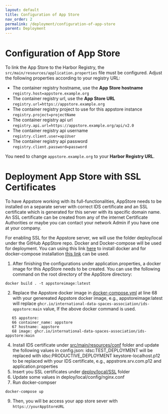 ```yaml
---
layout: default
title: Configuration of App Store
nav_order: 2
permalink: /deployment/configuration-of-app-store
parent: Deployment
---
```


# Configuration of App Store

To link the App Store to the Harbor Registry, the `src/main/resources/application.properties` file must be configured. Adjust the following properties according to your registry URL:

* The container registry hostname, use the **App Store hostname** <br> `registry.host=appstore.example.org`
* The container registry url, use the **App Store URL** <br> `registry.url=https://appstore.example.org`
* The container registry project to use for this appstore instance <br> `registry.project=projectName`
* The container registry api url <br> `registry.api.url=https://appstore.example.org/api/v2.0`
* The container registry api username <br> `registry.client.user=apiUser`
* The container registry api password <br> `registry.client.password=password`

You need to change `appstore.example.org` to your **Harbor Registry URL**.  


# Deployment App Store with SSL Certificates

To have Appstore working with its full-functionalities, AppStore needs to be installed on a separate server with correct IDS certificate and an SSL certificate which is generated for this server with its specific domain name.  An SSL certificate can be created from any of the internet Certificate Authorities or maybe you can contact your network Admin if you have one at your company.

For enabling SSL for the Appstore server, we will use the folder deploy/local under the GitHub AppStore repo. Docker and Docker-compose will be used for deployment. You can using this link [here](https://docs.docker.com/engine/install/) to install docker and for docker-compose installation [this link](https://docs.docker.com/compose/install/) can be used. 

1. After finishing the configurations under application.properties, a docker image for this AppStore needs to be created. You can use the following command on the root directory of the AppStore directory:
```
docker build . -t appstoreimage:latest
```
2. Replace the Appstore docker image in [docker-compose.yml](https://github.com/International-Data-Spaces-Association/IDS-AppStore/blob/main/deploy/local/docker-compose.yml) at line 68 with your genereated Appstore docker image, e.g., appstoreimage:latest will replace  `ghcr.io/international-data-spaces-association/ids-appstore:main` value, If the above docker command is used. 
 ```
    65 appstore:
    66 container_name: appstore
    67 hostname: appstore
    68 image: ghcr.io/international-data-spaces-association/ids-appstore:main
```
4. Install IDS certificate under [src/main/resources/conf](https://github.com/International-Data-Spaces-Association/IDS-AppStore/tree/main/src/main/resources/conf) folder and update the following values in config.json:
idsc:TEST_DEPLOYMENT will be replaced with idsc:PRODUCTIVE_DEPLOYMENT 
keystore-localhost.p12 to be replaced with your IDS certificate, e.g., appstrore.srv.com.p12
 and application.properties
6. Insert you SSL certificates under [deploy/local/SSL](https://github.com/International-Data-Spaces-Association/IDS-AppStore/tree/main/deploy/local/ssl) folder
7. Update some values in deploy/local/config/nginx.conf 
8. Run docker-compser 
 ```
 docker-compose up 
 ```
 9. Then, you will be access your app store sever with `https://yourAppStoreURL`
